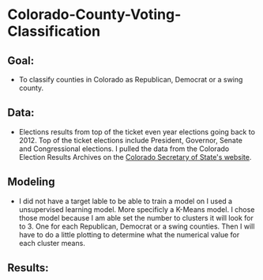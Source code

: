# Colorado-County-Voting-Classification

## Goal:

- To classify counties in Colorado as Republican, Democrat or a swing county. 

## Data:

- Elections results from top of the ticket even year elections going back to 2012. Top of the ticket elections include President, Governor, Senate and Congressional elections. I pulled the data from the Colorado Election Results Archives on the [Colorado Secretary of State's website](https://www.sos.state.co.us/pubs/elections/Results/Archives.html). 

## Modeling

- I did not have a target lable to be able to train a model on I used a unsupervised learning model. More specificly a K-Means model. I chose those model because I am able set the number to clusters it will look for to 3. One for each Republican, Democrat or a swing counties. Then I will have to do a little plotting to determine what the numerical value for each cluster means.

## Results:
